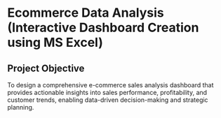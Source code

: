 # Ecommerce Data Analysis (Interactive Dashboard Creation using MS Excel)
## Project Objective
To design a comprehensive e-commerce sales analysis dashboard that provides actionable insights into sales performance, profitability, and customer trends, enabling data-driven decision-making and strategic planning.


